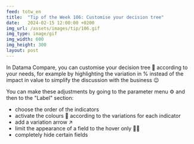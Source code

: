 ```yaml
---
feed: totw_en
title:  "Tip of the Week 106: Customise your decision tree"
date:   2024-02-15 12:00:00 +0200
img_url: /assets/images/tip/106.gif
img_type: image/gif
img_width: 600
img_height: 300
layout: post
---
```



In Datama Compare, you can customise your decision tree 🌳 according to your needs, for example by highlighting the variation in % instead of the impact in value to simplify the discussion with the business 😉 

You can make these adjustments by going to the parameter menu ⚙️ and then to the "Label" section:
  * choose the order of the indicators
  * activate the colours 🎨 according to the variations for each indicator
  * add a variation arrow ↗️
  * limit the appearance of a field to the hover only 🥷🏽
  * completely hide certain fields
